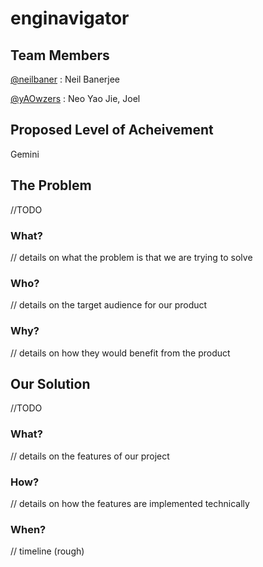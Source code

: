 # enginavigator
 
 ## Team Members

 [@neilbaner](https://github.com/neilbaner) : Neil Banerjee

 [@yAOwzers](https://github.com/yAOwzers) : Neo Yao Jie, Joel

 ## Proposed Level of Acheivement 

 Gemini

 ## The Problem
 
 //TODO

 ### What?

 // details on what the problem is that we are trying to solve

 ### Who?

 // details on the target audience for our product

 ### Why?

 // details on how they would benefit from the product

 ## Our Solution

 //TODO

 ### What?

 // details on the features of our project

 ### How?

 // details on how the features are implemented technically

 ### When?

 // timeline (rough)

